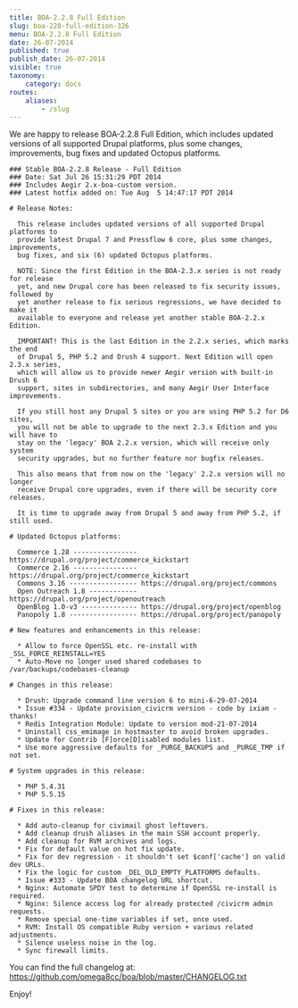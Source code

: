 ```yaml
---
title: BOA-2.2.8 Full Edition
slug: boa-228-full-edition-326
menu: BOA-2.2.8 Full Edition
date: 26-07-2014
published: true
publish_date: 26-07-2014
visible: true
taxonomy:
    category: docs
routes:
    aliases:
        - /slug
---
```


 We are happy to release BOA-2.2.8 Full Edition, which includes updated versions of all supported Drupal platforms, plus some changes, improvements, bug fixes and updated Octopus platforms.

 
    ### Stable BOA-2.2.8 Release - Full Edition
    ### Date: Sat Jul 26 15:31:29 PDT 2014
    ### Includes Aegir 2.x-boa-custom version.
    ### Latest hotfix added on: Tue Aug  5 14:47:17 PDT 2014
    
    # Release Notes:
    
      This release includes updated versions of all supported Drupal platforms to
      provide latest Drupal 7 and Pressflow 6 core, plus some changes, improvements,
      bug fixes, and six (6) updated Octopus platforms.
    
      NOTE: Since the first Edition in the BOA-2.3.x series is not ready for release
      yet, and new Drupal core has been released to fix security issues, followed by
      yet another release to fix serious regressions, we have decided to make it
      available to everyone and release yet another stable BOA-2.2.x Edition.
    
      IMPORTANT! This is the last Edition in the 2.2.x series, which marks the end
      of Drupal 5, PHP 5.2 and Drush 4 support. Next Edition will open 2.3.x series,
      which will allow us to provide newer Aegir version with built-in Drush 6
      support, sites in subdirectories, and many Aegir User Interface improvements.
    
      If you still host any Drupal 5 sites or you are using PHP 5.2 for D6 sites,
      you will not be able to upgrade to the next 2.3.x Edition and you will have to
      stay on the 'legacy' BOA 2.2.x version, which will receive only system
      security upgrades, but no further feature nor bugfix releases.
    
      This also means that from now on the 'legacy' 2.2.x version will no longer
      receive Drupal core upgrades, even if there will be security core releases.
    
      It is time to upgrade away from Drupal 5 and away from PHP 5.2, if still used.
    
    # Updated Octopus platforms:
    
      Commerce 1.28 ---------------- https://drupal.org/project/commerce_kickstart
      Commerce 2.16 ---------------- https://drupal.org/project/commerce_kickstart
      Commons 3.16 ----------------- https://drupal.org/project/commons
      Open Outreach 1.8 ------------ https://drupal.org/project/openoutreach
      OpenBlog 1.0-v3 -------------- https://drupal.org/project/openblog
      Panopoly 1.8 ----------------- https://drupal.org/project/panopoly
    
    # New features and enhancements in this release:
    
      * Allow to force OpenSSL etc. re-install with _SSL_FORCE_REINSTALL=YES
      * Auto-Move no longer used shared codebases to /var/backups/codebases-cleanup
    
    # Changes in this release:
    
      * Drush: Upgrade command line version 6 to mini-6-29-07-2014
      * Issue #334 - Update provision_civicrm version - code by ixiam - thanks!
      * Redis Integration Module: Update to version mod-21-07-2014
      * Uninstall css_emimage in hostmaster to avoid broken upgrades.
      * Update for Contrib [F]orce[D]isabled modules list.
      * Use more aggressive defaults for _PURGE_BACKUPS and _PURGE_TMP if not set.
    
    # System upgrades in this release:
    
      * PHP 5.4.31
      * PHP 5.5.15
    
    # Fixes in this release:
    
      * Add auto-cleanup for civimail ghost leftovers.
      * Add cleanup drush aliases in the main SSH account properly.
      * Add cleanup for RVM archives and logs.
      * Fix for default value on hot fix update.
      * Fix for dev regression - it shouldn't set $conf['cache'] on valid dev URLs.
      * Fix the logic for custom _DEL_OLD_EMPTY_PLATFORMS defaults.
      * Issue #333 - Update BOA changelog URL shortcut.
      * Nginx: Automate SPDY test to determine if OpenSSL re-install is required.
      * Nginx: Silence access log for already protected /civicrm admin requests.
      * Remove special one-time variables if set, once used.
      * RVM: Install OS compatible Ruby version + various related adjustments.
      * Silence useless noise in the log.
      * Sync firewall limits.


 You can find the full changelog at: https://github.com/omega8cc/boa/blob/master/CHANGELOG.txt

Enjoy!
